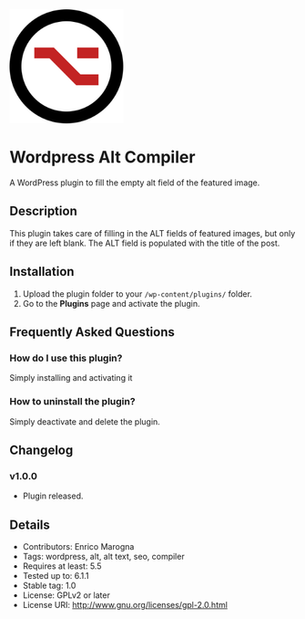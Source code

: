 <img src="./assets/logo.svg" alt="Alt Compiler Logo" width="200px"/>

# Wordpress Alt Compiler 
A WordPress plugin to fill the empty alt field of the featured image. 
 
## Description
This plugin takes care of filling in the ALT fields of featured images, but only if they are left blank. The ALT field is populated with the title of the post. 
 
## Installation
1. Upload the plugin folder to your `/wp-content/plugins/` folder.
1. Go to the **Plugins** page and activate the plugin.
 
## Frequently Asked Questions

### How do I use this plugin?
Simply installing and activating it

### How to uninstall the plugin?
Simply deactivate and delete the plugin. 

## Changelog
### v1.0.0
- Plugin released. 

## Details
- Contributors: Enrico Marogna
- Tags: wordpress, alt, alt text, seo, compiler
- Requires at least: 5.5
- Tested up to: 6.1.1
- Stable tag: 1.0
- License: GPLv2 or later
- License URI: http://www.gnu.org/licenses/gpl-2.0.html
